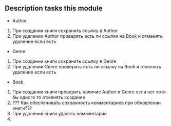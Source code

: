 ## Description tasks this module
- Author
1. При создании книги сохранить ссылку в Author
2. При удалении Author проверять есть ли ссылки на Book и отменять удаление если есть

- Genre 
1. При создании книги сохранить ссылку в Genre
2. При удалении Genre проверять есть ли ссылку на Book и отменять удаление если есть

- Book
1. При создании книги проверять наличие Author и Genre если нет хотя бы одного то отменять создание
2. ??? Как обеспечивать сохранность комментариев при обновлении книги???
3. При удалении книги удалять комментарии
4. 